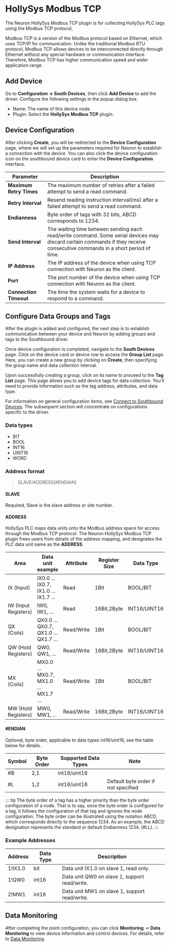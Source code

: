# HollySys Modbus TCP

The Neuron HollySys Modbus TCP plugin is for collecting HollySys PLC tags using the Modbus TCP protocol,

Modbus TCP is a version of the Modbus protocol based on Ethernet, which uses TCP/IP for communication. Unlike the traditional Modbus RTU protocol, Modbus TCP allows devices to be interconnected directly through Ethernet without any special hardware or communication interface. Therefore, Modbus TCP has higher communication speed and wider application range.


## Add Device

Go to **Configuration -> South Devices**, then click **Add Device** to add the driver. Configure the following settings in the popup dialog box.

- Name: The name of this device node.
- Plugin: Select the **HollySys Modbus TCP** plugin.


## Device Configuration

After clicking **Create**, you will be redirected to the **Device Configuration** page, where we will set up the parameters required for Neuron to establish a connection with the device. You can also click the device configuration icon on the southbound device card to enter the **Device Configuration** interface.

| Parameter                  | Description                                                    |
| -------------------- | ------------------------------------------------------- |
| **Maximum Retry Times** | The maximum number of retries after a failed attempt to send a read command. |
| **Retry Interval** | Resend reading instruction interval(ms) after a failed attempt to send a read command. |
| **Endianness**    | Byte order of tags with 32 bits, ABCD corresponds to 1234. |
| **Send Interval** | The waiting time between sending each read/write command. Some serial devices may discard certain commands if they receive consecutive commands in a short period of time. |
| **IP Address** | The IP address of the device when using TCP connection with Neuron as the client. |
| **Port** | The port number of the device when using TCP connection with Neuron as the client. |
| **Connection Timeout** |  The time the system waits for a device to respond to a command. |

## Configure Data Groups and Tags

After the plugin is added and configured, the next step is to establish communication between your device and Neuron by adding groups and tags to the Southbound driver.

Once device configuration is completed, navigate to the **South Devices** page. Click on the device card or device row to access the **Group List** page. Here, you can create a new group by clicking on **Create**, then specifying the group name and data collection interval.

Upon successfully creating a group, click on its name to proceed to the **Tag List** page. This page allows you to add device tags for data collection. You'll need to provide information such as the tag address, attributes, and data type.

For information on general configuration items, see [Connect to Southbound Devices](../south-devices.md). The subsequent section will concentrate on configurations specific to the driver.

### Data types

* BIT
* BOOL
* INT16
* UINT16
* WORD

### Address format

> SLAVE!ADDRESS[#ENDIAN]

#### **SLAVE**

Required, Slave is the slave address or site number.

#### **ADDRESS**

HollySys PLC maps data units onto the Modbus address space for access through the Modbus TCP protocol.
The Neuron HollySys Modbus TCP plugin frees users from details of the address mapping, and designates the PLC data unit name as the **ADDRESS**.


| Area                            | Data unit example                           | Attribute  | Register Size | Data Type      |
| ------------------------------- | ------------------------------------------- | ---------- | ------------- | -------------- |
| IX (Input)                      | IX0.0 ... IX0.7, IX1.0 ... IX1.7 ...        | Read       | 1Bit          |  BOOL/BIT      |
| IW (Input Registers)            | IW0, IW1, ...                               | Read       | 16Bit,2Byte   |  INT16/UINT16  |
| QX (Coils)                      | QX0.0 ... QX0.7, QX1.0 ... QX1.7 ...        | Read/Write | 1Bit          |  BOOL/BIT      |
| QW (Hold Registers)             | QW0, QW1, ...                               | Read/Write | 16Bit,2Byte   |  INT16/UINT16  |
| MX (Coils)                      | MX0.0 ... MX0.7, MX1.0 ... MX1.7 ...        | Read/Write | 1Bit          |  BOOL/BIT      |
| MW (Hold Registers)             | MW0, MW1, ...                               | Read/Write | 16Bit,2Byte   |  INT16/UINT16  |


#### **#ENDIAN**

Optional, byte order, applicable to data types int16/uint16, see the table below for details.

| Symbol | Byte Order | Supported Data Types | Note                                |
| ------ | ---------- | -------------------- | ----------------------------------- |
| #B     | 2,1        | int16/uint16         |                                     |
| #L     | 1,2        | int16/uint16         | Default byte order if not specified |

::: tip
The byte order of a tag has a higher priority than the byte order configuration of a node. That is to say, once the byte order is configured for a tag, it follows the configuration of that tag and ignores the node configuration.
The byte order can be illustrated using the notation ABCD, which corresponds directly to the sequence 1234. As an example, the ABCD designation represents the standard or default Endianness 1234. (#LL).
:::


### Example Addresses

| Address        | Data Type | Description                                        |
| -------------- | --------- | -------------------------------------------------- |
| 1!IX1.0        | bit       | Data unit IX1.0 on slave 1, read only.             |
| 1!QW0          | int16     | Data unit QW0 on slave 1, support read/write.      |
| 2!MW1          | int16     | Data unit MW1 on slave 1, support read/write.      |


## Data Monitoring

After completing the point configuration, you can click **Monitoring** -> **Data Monitoring** to view device information and control devices. For details, refer to [Data Monitoring](../../../admin/monitoring.md).
